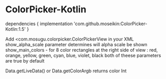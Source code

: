 # ColorPicker-Kotlin
dependencies {
    implementation 'com.github.moseikin:ColorPicker-Kotlin:1.5'
}

Add <com.mosugu.colorpicker.ColorPickerView in your XML 
show_alpha_scale parameter determines will alpha scale be shown
show_main_colors - for 8 color rectangles at the right side of view : red, orange, yellow, green, cyan, blue, violet, black
both of theese parameters are true by default

Data.getLiveData() or Data.getColorArgb returns color Int
